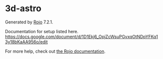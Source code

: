 # 3d-astro
Generated by [Rojo](https://github.com/rojo-rbx/rojo) 7.2.1.

Documentation for setup listed here. https://docs.google.com/document/d/1D1Ekj6_OpjZcWsuPGvxqOtNDpYFKq13y18bKaAA956o/edit

For more help, check out [the Rojo documentation](https://rojo.space/docs).

